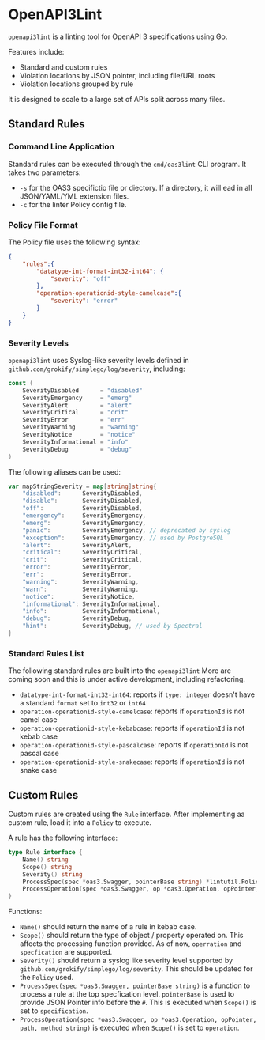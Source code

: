 # OpenAPI3Lint

`openapi3lint` is a linting tool for OpenAPI 3 specifications using Go.

Features include:

* Standard and custom rules
* Violation locations by JSON pointer, including file/URL roots
* Violation locations grouped by rule

It is designed to scale to a large set of APIs split across many files.

## Standard Rules

### Command Line Application

Standard rules can be executed through the `cmd/oas3lint` CLI program. It takes two parameters:

* `-s` for the OAS3 specifictio file or diectory. If a directory, it will ead in all JSON/YAML/YML extension files.
* `-c` for the linter Policy config file.

### Policy File Format

The Policy file uses the following syntax:

```json
{
    "rules":{
        "datatype-int-format-int32-int64": {
            "severity": "off"
        },
        "operation-operationid-style-camelcase":{
            "severity": "error"
        }
    }
}
```

### Severity Levels

`openapi3lint` uses Syslog-like severity levels defined in `github.com/grokify/simplego/log/severity`, including:

```go
const (
	SeverityDisabled      = "disabled"
	SeverityEmergency     = "emerg"
	SeverityAlert         = "alert"
	SeverityCritical      = "crit"
	SeverityError         = "err"
	SeverityWarning       = "warning"
	SeverityNotice        = "notice"
	SeverityInformational = "info"
	SeverityDebug         = "debug"
)
```

The following aliases can be used:

```go
var mapStringSeverity = map[string]string{
	"disabled":      SeverityDisabled,
	"disable":       SeverityDisabled,
	"off":           SeverityDisabled,
	"emergency":     SeverityEmergency,
	"emerg":         SeverityEmergency,
	"panic":         SeverityEmergency, // deprecated by syslog
	"exception":     SeverityEmergency, // used by PostgreSQL
	"alert":         SeverityAlert,
	"critical":      SeverityCritical,
	"crit":          SeverityCritical,
	"error":         SeverityError,
	"err":           SeverityError,
	"warning":       SeverityWarning,
	"warn":          SeverityWarning,
	"notice":        SeverityNotice,
	"informational": SeverityInformational,
	"info":          SeverityInformational,
	"debug":         SeverityDebug,
	"hint":          SeverityDebug, // used by Spectral
}
```

### Standard Rules List

The following standard rules are built into the `openapi3lint` More are coming soon and this is under active development, including refactoring.

* `datatype-int-format-int32-int64`: reports if `type: integer` doesn't have a standard `format` set to `int32` or `int64`
* `operation-operationid-style-camelcase`: reports if `operationId` is not camel case
* `operation-operationid-style-kebabcase`: reports if `operationId` is not kebab case
* `operation-operationid-style-pascalcase`: reports if `operationId` is not pascal case
* `operation-operationid-style-snakecase`: reports if `operationId` is not snake case

## Custom Rules

Custom rules are created using the `Rule` interface. After implementing aa custom rule, load it into a `Policy` to execute.

A rule has the following interface:

```go
type Rule interface {
	Name() string
	Scope() string
	Severity() string
	ProcessSpec(spec *oas3.Swagger, pointerBase string) *lintutil.PolicyViolationsSets
	ProcessOperation(spec *oas3.Swagger, op *oas3.Operation, opPointer, path, method string) []lintutil.PolicyViolation
}
```

Functions:

* `Name()` should return the name of a rule in kebab case.
* `Scope()` should return the type of object / property operated on. This affects the processing function provided. As of now, `operration` and `specfication` are supported.
* `Severity()` should return a syslog like severity level supported by `github.com/grokify/simplego/log/severity`. This should be updated for the `Policy` used.
* `ProcessSpec(spec *oas3.Swagger, pointerBase string)` is a function to process a rule at the top specfication level. `pointerBase` is used to provide JSON Pointer info before the `#`. This is executed when `Scope()` is set to `specification`.
* `ProcessOperation(spec *oas3.Swagger, op *oas3.Operation, opPointer, path, method string)` is executed when `Scope()` is set to `operation`.